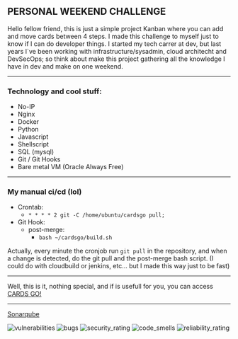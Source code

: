 ## PERSONAL WEEKEND CHALLENGE

Hello fellow friend, this is just a simple project Kanban where you can add and move cards between 4 steps. I made this challenge to myself just to know if I can do developer things. I started my tech carrer at dev, but last years I`ve been working with infrastructure/sysadmin, cloud architecht and DevSecOps; so think about make this project gathering all the knowledge I have in dev and make on one weekend.
<hr>

### Technology and cool stuff:
- No-IP
- Nginx
- Docker
- Python
- Javascript
- Shellscript
- SQL (mysql)
- Git / Git Hooks
- Bare metal VM (Oracle Always Free)
<hr>

### My manual ci/cd (lol)
- Crontab:
   - `* * * * 2 git -C /home/ubuntu/cardsgo pull;`
- Git Hook:
   - post-merge:
     - `bash ~/cardsgo/build.sh`

Actually, every minute the cronjob run `git pull` in the repository, and when a change is detected, do the git pull and the post-merge bash script.
(I could do with cloudbuild or jenkins, etc... but I made this way just to be fast)
<hr>

Well, this is it, nothing special, and if is usefull for you, you can access [CARDS GO!](http://cardsgo.ddns.net)
<hr>

[Sonarqube](https://sonarcloud.io/project/overview?id=AleixoLucas42_cardsgo)
<p float="left">
   <img src="https://sonarcloud.io/api/project_badges/measure?project=AleixoLucas42_cardsgo&metric=vulnerabilities" alt="vulnerabilities"/>
   <img src="https://sonarcloud.io/api/project_badges/measure?project=AleixoLucas42_cardsgo&metric=bugs" alt="bugs"/>
   <img src="https://sonarcloud.io/api/project_badges/measure?project=AleixoLucas42_cardsgo&metric=security_rating" alt="security_rating"/>
   <img src="https://sonarcloud.io/api/project_badges/measure?project=AleixoLucas42_cardsgo&metric=code_smells" alt="code_smells"/>
   <img src="https://sonarcloud.io/api/project_badges/measure?project=AleixoLucas42_cardsgo&metric=reliability_rating" alt="reliability_rating"/>
</p>